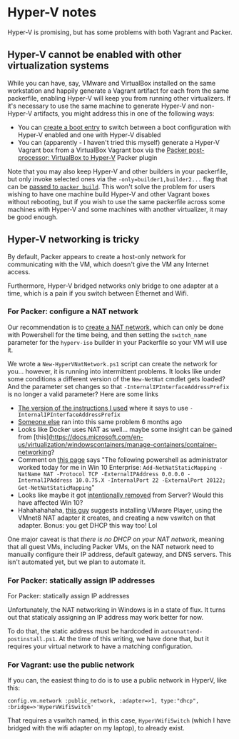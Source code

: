 # Hyper-V notes

Hyper-V is promising, but has some problems with both Vagrant and Packer.

## Hyper-V cannot be enabled with other virtualization systems

While you can have, say, VMware and VirtualBox installed on the same workstation and happily generate a Vagrant artifact for each from the same packerfile, enabling Hyper-V will keep you from running other virtualizers. If it's necessary to use the same machine to generate Hyper-V and non-Hyper-V artifacts, you might address this in one of the following ways:

-   You can [create a boot entry](http://www.hanselman.com/blog/SwitchEasilyBetweenVirtualBoxAndHyperVWithABCDEditBootEntryInWindows81.aspx) to switch between a boot configuration with Hyper-V enabled and one with Hyper-V disabled
-   You can (apparently - I haven't tried this myself) generate a Hyper-V Vagrant box from a VirtualBox Vagrant box via the [Packer post-processor: VirtualBox to Hyper-V](https://github.com/dwickern/packer-post-processor-virtualbox-to-hyperv) Packer plugin

Note that you may also keep Hyper-V and other builders in your packerfile, but only invoke selected ones via the `-only=builder1,builder2...` flag that can be [passed to `packer build`](https://www.packer.io/docs/command-line/build.html). This won't solve the problem for users wishing to have one machine build Hyper-V and other Vagrant boxes without rebooting, but if you wish to use the same packerfile across some machines with Hyper-V and some machines with another virtualizer, it may be good enough.

## Hyper-V networking is tricky

By default, Packer appears to create a host-only network for communicating with the VM, which doesn't give the VM any Internet access.

Furthermore, Hyper-V bridged networks only bridge to one adapter at a time, which is a pain if you switch between Ethernet and Wifi.

### For Packer: configure a NAT network

Our recommendation is to [create a NAT network](https://docs.microsoft.com/en-us/virtualization/hyper-v-on-windows/user-guide/setup-nat-network), which can only be done with Powershell for the time being, and then setting the `switch_name` parameter for the `hyperv-iso` builder in your Packerfile so your VM will use it.

We wrote a `New-HyperVNatNetwork.ps1` script can create the network for you... however, it is running into intermittent problems. It looks like under some conditions a different version of the `New-NetNat` cmdlet gets loaded? And the parameter set changes so that `-InternalIPInterfaceAddressPrefix` is no longer a valid parameter? Here are some links

-   [The version of the instructions I used](https://github.com/Microsoft/Virtualization-Documentation/blob/2cf6d04c4a8de0148a2f981d21bec72cff23f6e8/virtualization/hyper-v-on-windows/user-guide/setup-nat-network.md) where it says to use `-InternalIPInterfaceAddressPrefix`
-   [Someone else](https://github.com/Microsoft/Virtualization-Documentation/issues/361) ran into this same problem 6 months ago
-   Looks like Docker uses NAT as well... maybe some insight can be gained from [this](https://docs.microsoft.com/en-us/virtualization/windowscontainers/manage-containers/container-networking?
-   Comment on [this page](https://4sysops.com/archives/native-nat-in-windows-10-hyper-v-using-a-nat-virtual-switch/) says "The following powershell as administrator worked today for me in Win 10 Enterprise: `Add-NetNatStaticMapping -NatName NAT -Protocol TCP -ExternalIPAddress 0.0.0.0 -InternalIPAddress 10.0.75.X -InternalPort 22 -ExternalPort 20122; Get-NetNatStaticMapping`"
-   Looks like maybe it got [intentionally removed](https://blogs.technet.microsoft.com/virtualization/2016/05/14/what-happened-to-the-nat-vmswitch/) from Server? Would this have affected Win 10?
-   Hahahahahaha, [this guy](https://thomasvochten.com/archive/2014/01/hyper-v-nat/) suggests installing VMware Player, using the VMnet8 NAT adapter it creates, and creating a new vswitch on that adapter. Bonus: you get DHCP this way too! Lol

One major caveat is that *there is no DHCP on your NAT network*, meaning that all guest VMs, including Packer VMs, on the NAT network need to manually configure their IP address, default gateway, and DNS servers. This isn't automated yet, but we plan to automate it.

### For Packer: statically assign IP addresses

For Packer: statically assign IP addresses

Unfortunately, the NAT networking in Windows is in a state of flux. It turns out that staticaly assigning an IP address may work better for now.

To do that, the static address must be hardcoded in `autounattend-postinstall.ps1`. At the time of this writing, we have done that, but it requires your virtual network to have a matching configuration.

### For Vagrant: use the public network

If you can, the easiest thing to do is to use a public network in HyperV, like this:

    config.vm.network :public_network, :adapter=>1, type:"dhcp", :bridge=>'HyperVWifiSwitch'

That requires a vswitch named, in this case, `HyperVWifiSwitch` (which I have bridged with the wifi adapter on my laptop), to already exist.
